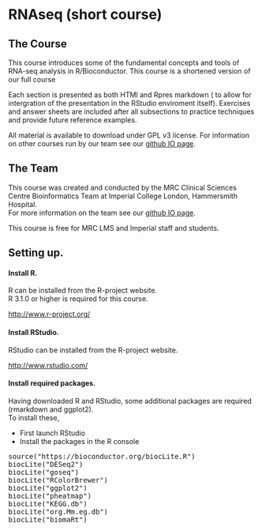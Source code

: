 # RNAseq (short course)  


## The Course

This course introduces some of the fundamental concepts and tools of RNA-seq analysis in R/Bioconductor. This course is a shortened version of our full course 


Each section is presented as both HTMl and Rpres markdown ( to allow for intergration of the presentation in the RStudio enviroment itself).  Exercises and answer sheets are included after all subsections to practice techniques and provide future reference examples. 

 
All material is available to download under GPL v3 license. For  information on other courses run by our team see our [github IO page](http://bioinformatics.lms.mrc.ac.uk/LMStraining.html).


## The Team
This course was created and conducted by the MRC Clinical Sciences Centre Bioinformatics Team at Imperial College London, Hammersmith Hospital.  
For more information on the team see our [github IO page](http://bioinformatics.lms.mrc.ac.uk/LMSpeople.html).


This course is free for MRC LMS and Imperial staff and students. 


## Setting up.


#### Install R.

R can be installed from the R-project website.  
R 3.1.0 or higher is required for this course.

http://www.r-project.org/

#### Install RStudio.

RStudio can be installed from the R-project website. 

http://www.rstudio.com/

#### Install required packages.

Having downloaded R and RStudio, some additional packages are required (rmarkdown and ggplot2).  
To install these,
* First launch RStudio
* Install the packages in the R console
<pre>
source("https://bioconductor.org/biocLite.R")
biocLite("DESeq2")
biocLite("goseq")
biocLite("RColorBrewer")
biocLite("ggplot2")
biocLite("pheatmap")
biocLite("KEGG.db")
biocLite("org.Mm.eg.db")
biocLite("biomaRt")
</pre>

<!--#### Download the material
The material can either be downloaded as a [zip](https://github.com/mrccsc/RNAseq_short/archive/master.zip)
<pre>
wget https://github.com/mrccsc/RNAseq_short/archive/master.zip ./
</pre>
or checked out from our Github repository
https://github.com/mrccsc/RNAseq_short/ -->
